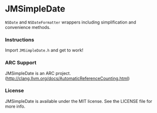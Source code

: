 JMSimpleDate
============

`NSDate` and `NSDateFormatter` wrappers including simplification and convenience methods.

### Instructions

Import `JMSimpleDate.h` and get to work!

### ARC Support

JMSimpleDate is an ARC project. (http://clang.llvm.org/docs/AutomaticReferenceCounting.html)

### License

JMSimpleDate is available under the MIT license. See the LICENSE file for more info.
